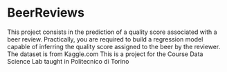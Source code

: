 # BeerReviews
This project consists in the prediction of a quality score associated with a beer review. Practically, you
are required to build a regression model capable of inferring the quality score assigned to the beer by the
reviewer.
The dataset is from Kaggle.com
This is a project for the Course Data Science Lab taught in Politecnico di Torino
